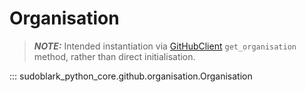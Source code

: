 # Organisation

> **_NOTE:_**  Intended instantiation via
> [GitHubClient](./client.md) `get_organisation` method,
> rather than direct initialisation.

::: sudoblark_python_core.github.organisation.Organisation